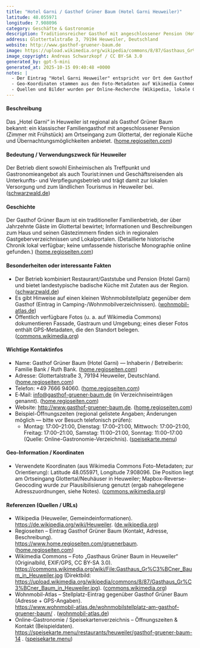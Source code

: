 ```yaml
---
title: "Hotel Garni / Gasthof Grüner Baum (Hotel Garni Heuweiler)"
latitude: 48.055971
longitude: 7.908096
category: Geschäfte & Gastronomie
description: Traditionsreicher Gasthof mit angeschlossener Pension (Hotel Garni) am Eingang des Glottertals in Heuweiler.
address: Glottertalstraße 3, 79194 Heuweiler, Deutschland
website: http://www.gasthof-gruener-baum.de
image: https://upload.wikimedia.org/wikipedia/commons/8/87/Gasthaus_Gr%C3%BCner_Baum_in_Heuweiler.jpg
image_copyright: Andreas Schwarzkopf / CC BY-SA 3.0
generated_by: gpt-5-mini
generated_at: 2025-10-15 09:40:48 +0000
notes: |
  - Der Eintrag "Hotel Garni Heuweiler" entspricht vor Ort dem Gasthof "Grüner Baum" (Familie Bank), der als Hotel Garni / Pension geführt wird.
  - Geo-Koordinaten stammen aus den Foto-Metadaten auf Wikimedia Commons; eine Rückprüfung per Mapbox-Reverse-Geocoding ergab nahegelegene Adresszuordnungen (z. B. Glottertalstraße 4a / Holzweg 3 je nach Punktwahl). Ich habe die Koordinate aus der Wikimedia-Datei (Foto-Standort) verwendet. (Mapbox-Verifikation durchgeführt.)
  - Quellen und Bilder wurden per Online-Recherche (Wikipedia, lokale Gastgeber-Einträge, Wikimedia Commons, regionale Verzeichnisse) geprüft.
---
```


#### Beschreibung
Das „Hotel Garni“ in Heuweiler ist regional als Gasthof Grüner Baum bekannt: ein klassischer Familiengasthof mit angeschlossener Pension (Zimmer mit Frühstück) am Ortseingang zum Glottertal, der regionale Küche und Übernachtungsmöglichkeiten anbietet. ([home.regioseiten.com](https://www.home.regioseiten.com/gruenerbaum))

#### Bedeutung / Verwendungszweck für Heuweiler
Der Betrieb dient sowohl Einheimischen als Treffpunkt und Gastronomieangebot als auch Tourist:innen und Geschäftsreisenden als Unterkunfts- und Verpflegungsbetrieb und trägt damit zur lokalen Versorgung und zum ländlichen Tourismus in Heuweiler bei. ([schwarzwald.de](https://www.schwarzwald.de/urlaub-im-schwarzwald/schwarzwald-gasthof-pension/gruener-baum?utm_source=openai))

#### Geschichte
Der Gasthof Grüner Baum ist ein traditioneller Familienbetrieb, der über Jahrzehnte Gäste im Glottertal bewirtet; Informationen und Beschreibungen zum Haus und seinen Gästezimmern finden sich in regionalen Gastgeberverzeichnissen und Lokalportalen. (Detaillierte historische Chronik lokal verfügbar; keine umfassende historische Monographie online gefunden.) ([home.regioseiten.com](https://www.home.regioseiten.com/gruenerbaum))

#### Besonderheiten oder interessante Fakten
- Der Betrieb kombiniert Restaurant/Gaststube und Pension (Hotel Garni) und bietet landestypische badische Küche mit Zutaten aus der Region. ([schwarzwald.de](https://www.schwarzwald.de/urlaub-im-schwarzwald/schwarzwald-gasthof-pension/gruener-baum?utm_source=openai))  
- Es gibt Hinweise auf einen kleinen Wohnmobilstellplatz gegenüber dem Gasthof (Eintrag in Camping-/Wohnmobilverzeichnissen). ([wohnmobil-atlas.de](https://www.wohnmobil-atlas.de/wohnmobilstellplatz-am-gasthof-gruener-baum/?utm_source=openai))  
- Öffentlich verfügbare Fotos (u. a. auf Wikimedia Commons) dokumentieren Fassade, Gastraum und Umgebung; eines dieser Fotos enthält GPS-Metadaten, die den Standort belegen. ([commons.wikimedia.org](https://commons.wikimedia.org/wiki/File%3AGasthaus_Gr%C3%BCner_Baum_in_Heuweiler.jpg))

#### Wichtige Kontaktinfos
- Name: Gasthof Grüner Baum (Hotel Garni) — Inhaberin / Betreiberin: Familie Bank / Ruth Bank. ([home.regioseiten.com](https://www.home.regioseiten.com/gruenerbaum))  
- Adresse: Glottertalstraße 3, 79194 Heuweiler, Deutschland. ([home.regioseiten.com](https://www.home.regioseiten.com/gruenerbaum))  
- Telefon: +49 7666 94060. ([home.regioseiten.com](https://www.home.regioseiten.com/gruenerbaum))  
- E‑Mail: info@gasthof-gruener-baum.de (in Verzeichniseinträgen genannt). ([home.regioseiten.com](https://www.home.regioseiten.com/gruenerbaum))  
- Website: http://www.gasthof-gruener-baum.de. ([home.regioseiten.com](https://www.home.regioseiten.com/gruenerbaum))  
- Beispiel-Öffnungszeiten (regional gelistete Angaben; Änderungen möglich — bitte vor Besuch telefonisch prüfen):  
  - Montag: 17:00–21:00, Dienstag: 17:00–21:00, Mittwoch: 17:00–21:00, Freitag: 17:00–21:00, Samstag: 11:00–21:00, Sonntag: 11:00–17:00 (Quelle: Online-Gastronomie-Verzeichnis). ([speisekarte.menu](https://speisekarte.menu/restaurants/heuweiler/gasthof-gruener-baum-14?utm_source=openai))

#### Geo-Information / Koordinaten
- Verwendete Koordinaten (aus Wikimedia Commons Foto-Metadaten; zur Orientierung): Latitude 48.055971, Longitude 7.908096. Die Position liegt am Ortseingang Glottertal/Neuhäuser in Heuweiler; Mapbox-Reverse-Geocoding wurde zur Plausibilisierung genutzt (ergab nahegelegene Adresszuordnungen, siehe Notes). ([commons.wikimedia.org](https://commons.wikimedia.org/wiki/File%3AGasthaus_Gr%C3%BCner_Baum_in_Heuweiler.jpg))

#### Referenzen (Quellen / URLs)
- Wikipedia (Heuweiler, Gemeindeinformationen).  
  https://de.wikipedia.org/wiki/Heuweiler. ([de.wikipedia.org](https://de.wikipedia.org/wiki/Heuweiler?utm_source=openai))
- Regioseiten – Eintrag Gasthof Grüner Baum (Kontakt, Adresse, Beschreibung).  
  https://www.home.regioseiten.com/gruenerbaum. ([home.regioseiten.com](https://www.home.regioseiten.com/gruenerbaum))
- Wikimedia Commons – Foto „Gasthaus Grüner Baum in Heuweiler“ (Originalbild, EXIF/GPS, CC BY-SA 3.0).  
  https://commons.wikimedia.org/wiki/File:Gasthaus_Gr%C3%BCner_Baum_in_Heuweiler.jpg (Direktbild: https://upload.wikimedia.org/wikipedia/commons/8/87/Gasthaus_Gr%C3%BCner_Baum_in_Heuweiler.jpg). ([commons.wikimedia.org](https://commons.wikimedia.org/wiki/File%3AGasthaus_Gr%C3%BCner_Baum_in_Heuweiler.jpg))
- Wohnmobil-Atlas – Stellplatz-Eintrag gegenüber Gasthof Grüner Baum (Adresse + GPS-Angaben).  
  https://www.wohnmobil-atlas.de/wohnmobilstellplatz-am-gasthof-gruener-baum/ . ([wohnmobil-atlas.de](https://www.wohnmobil-atlas.de/wohnmobilstellplatz-am-gasthof-gruener-baum/?utm_source=openai))
- Online-Gastronomie / Speisekartenverzeichnis – Öffnungszeiten & Kontakt (Beispieldaten).  
  https://speisekarte.menu/restaurants/heuweiler/gasthof-gruener-baum-14 . ([speisekarte.menu](https://speisekarte.menu/restaurants/heuweiler/gasthof-gruener-baum-14?utm_source=openai))